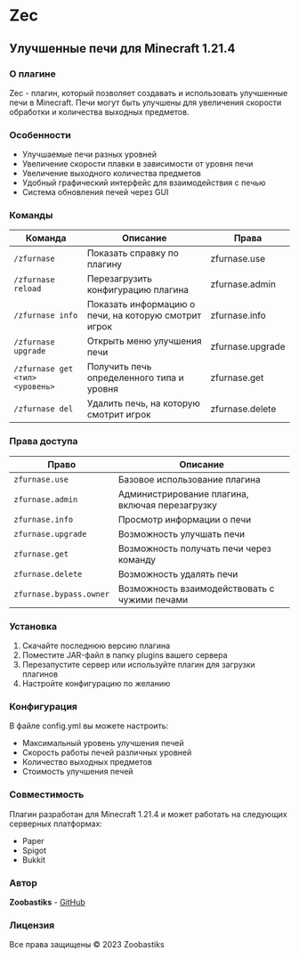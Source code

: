 # Zec
## Улучшенные печи для Minecraft 1.21.4

### О плагине
Zec - плагин, который позволяет создавать и использовать улучшенные печи в Minecraft. Печи могут быть улучшены для увеличения скорости обработки и количества выходных предметов.

### Особенности
- Улучшаемые печи разных уровней
- Увеличение скорости плавки в зависимости от уровня печи
- Увеличение выходного количества предметов
- Удобный графический интерфейс для взаимодействия с печью
- Система обновления печей через GUI

### Команды
| Команда | Описание | Права |
|---------|----------|-------|
| `/zfurnase` | Показать справку по плагину | zfurnase.use |
| `/zfurnase reload` | Перезагрузить конфигурацию плагина | zfurnase.admin |
| `/zfurnase info` | Показать информацию о печи, на которую смотрит игрок | zfurnase.info |
| `/zfurnase upgrade` | Открыть меню улучшения печи | zfurnase.upgrade |
| `/zfurnase get <тип> <уровень>` | Получить печь определенного типа и уровня | zfurnase.get |
| `/zfurnase del` | Удалить печь, на которую смотрит игрок | zfurnase.delete |

### Права доступа
| Право | Описание |
|-------|----------|
| `zfurnase.use` | Базовое использование плагина |
| `zfurnase.admin` | Администрирование плагина, включая перезагрузку |
| `zfurnase.info` | Просмотр информации о печи |
| `zfurnase.upgrade` | Возможность улучшать печи |
| `zfurnase.get` | Возможность получать печи через команду |
| `zfurnase.delete` | Возможность удалять печи |
| `zfurnase.bypass.owner` | Возможность взаимодействовать с чужими печами |

### Установка
1. Скачайте последнюю версию плагина
2. Поместите JAR-файл в папку plugins вашего сервера
3. Перезапустите сервер или используйте плагин для загрузки плагинов
4. Настройте конфигурацию по желанию

### Конфигурация
В файле config.yml вы можете настроить:
- Максимальный уровень улучшения печей
- Скорость работы печей различных уровней
- Количество выходных предметов
- Стоимость улучшения печей

### Совместимость
Плагин разработан для Minecraft 1.21.4 и может работать на следующих серверных платформах:
- Paper
- Spigot
- Bukkit

### Автор
**Zoobastiks** - [GitHub](https://github.com/Z-oobastik-s)

### Лицензия
Все права защищены © 2023 Zoobastiks 